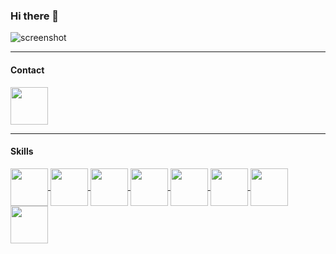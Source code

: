### Hi there 👋

![screenshot](https://media.giphy.com/media/v1.Y2lkPTc5MGI3NjExZWY2aXFuNHF1cHJiZjI4eDRycDF5ajdmeXlra21qcThrejBscHVseSZlcD12MV9pbnRlcm5hbF9naWZfYnlfaWQmY3Q9Zw/qgQUggAC3Pfv687qPC/giphy.gif)

----

#### Contact

<a href="https://www.linkedin.com/in/rafael-lordi/" target="_blank">
  <img src="https://cdn.jsdelivr.net/gh/devicons/devicon/icons/linkedin/linkedin-original.svg" align="center" heigth="50" width="60">
</a>

----

#### Skills
<div>
  <a href="#" target="_blank">
    <img src="https://cdn.jsdelivr.net/gh/devicons/devicon@latest/icons/csharp/csharp-original.svg" align="center" heigth="50" width="60">
  </a>
  
  <a href="#" target="_blank">
    <img src="https://cdn.jsdelivr.net/gh/devicons/devicon@latest/icons/dotnetcore/dotnetcore-original.svg" align="center" heigth="50" width="60">
  </a>
  
  <a href="#" target="_blank">
    <img src="https://cdn.jsdelivr.net/gh/devicons/devicon@latest/icons/dot-net/dot-net-plain-wordmark.svg" align="center" heigth="50" width="60">
  </a>
  
  <a href="#" target="_blank">
    <img src="https://cdn.jsdelivr.net/gh/devicons/devicon@latest/icons/microsoftsqlserver/microsoftsqlserver-original-wordmark.svg" align="center" heigth="50" width="60">
  </a>
  
  <a href="#" target="_blank">
    <img src="https://cdn.jsdelivr.net/gh/devicons/devicon@latest/icons/github/github-original-wordmark.svg" align="center" heigth="50" width="60">
  </a>
  
  <a href="#" target="_blank">
    <img src="https://cdn.jsdelivr.net/gh/devicons/devicon@latest/icons/html5/html5-original-wordmark.svg" align="center" heigth="50" width="60">
  </a>
  
  <a href="#" target="_blank">
    <img src="https://cdn.jsdelivr.net/gh/devicons/devicon@latest/icons/css3/css3-original-wordmark.svg" align="center" heigth="50" width="60">
  </a>
  
  <a href="#" target="_blank">
    <img src="https://cdn.jsdelivr.net/gh/devicons/devicon@latest/icons/javascript/javascript-original.svg" align="center" heigth="50" width="60">
  </a>
</div>
